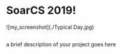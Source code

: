 # SoarCS 2019!

<!-- Note, the line below this one is what links to your screenshot, **DO NOT REMOVE** -->
![my_screenshot](./Typical Day.jpg)

<!--
In this file, you should write a brief description of what your
project is, what you learned, and a simple screenshot of your work.

To add a screenshot, please replace `screenshot.png` with
your own screenshot.
-->

## <your-project-name>

a brief description of your project goes here
